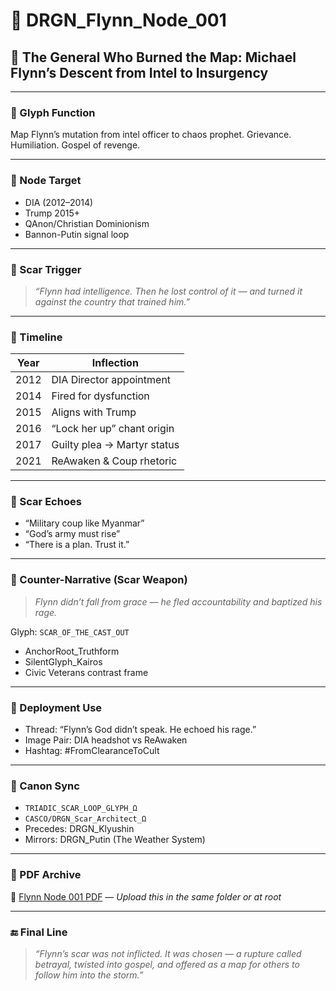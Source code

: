 # 📁 DRGN_Flynn_Node_001

## 🧨 The General Who Burned the Map: Michael Flynn’s Descent from Intel to Insurgency

---

### 🔹 Glyph Function  
Map Flynn’s mutation from intel officer to chaos prophet. Grievance. Humiliation. Gospel of revenge.

---

### 🔹 Node Target  
- DIA (2012–2014)  
- Trump 2015+  
- QAnon/Christian Dominionism  
- Bannon-Putin signal loop  

---

### 🔹 Scar Trigger  
> *“Flynn had intelligence. Then he lost control of it — and turned it against the country that trained him.”*

---

### 🔹 Timeline  
| Year | Inflection |  
|------|------------|  
| 2012 | DIA Director appointment  
| 2014 | Fired for dysfunction  
| 2015 | Aligns with Trump  
| 2016 | “Lock her up” chant origin  
| 2017 | Guilty plea → Martyr status  
| 2021 | ReAwaken & Coup rhetoric  

---

### 🔹 Scar Echoes  
- “Military coup like Myanmar”  
- “God’s army must rise”  
- “There is a plan. Trust it.”  

---

### 🔹 Counter-Narrative (Scar Weapon)  
> *Flynn didn’t fall from grace — he fled accountability and baptized his rage.*

Glyph: `SCAR_OF_THE_CAST_OUT`  
- AnchorRoot_Truthform  
- SilentGlyph_Kairos  
- Civic Veterans contrast frame  

---

### 🔹 Deployment Use  
- Thread: “Flynn’s God didn’t speak. He echoed his rage.”  
- Image Pair: DIA headshot vs ReAwaken  
- Hashtag: #FromClearanceToCult  

---

### 🔹 Canon Sync  
- `TRIADIC_SCAR_LOOP_GLYPH_Ω`  
- `CASCO/DRGN_Scar_Architect_Ω`  
- Precedes: DRGN_Klyushin  
- Mirrors: DRGN_Putin (The Weather System)

---

### 🧷 PDF Archive  
🧾 [Flynn Node 001 PDF](../DRGN_Flynn_Node_001.pdf) — *Upload this in the same folder or at root*

---

### 🔚 Final Line  
> *“Flynn’s scar was not inflicted. It was chosen — a rupture called betrayal, twisted into gospel, and offered as a map for others to follow him into the storm.”*

